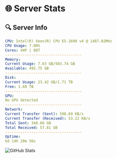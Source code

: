 # 🌐 Server Stats
## 🔍 Server Info
```yaml
CPU: Intel(R) Xeon(R) CPU E5-2699 v4 @ 1487.02MHz
CPU Usage: 7.00%
Cores: 44P | 88T
-----------------------------------
Memory:
Current Usage: 7.63 GB/503.74 GB
Available: 492.75 GB
-----------------------------------
Disk:
Current Usage: 23.42 GB/1.71 TB
Free: 1.60 TB
-----------------------------------
GPU:
No GPU detected
-----------------------------------
Network:
Current Transfer (Sent): 598.69 KB/s
Current Transfer (Received): 53.22 KB/s
Total Sent: 348.66 GB
Total Received: 57.81 GB
-----------------------------------
Uptime:
6d 14h 20m 56s
```
![GitHub Stats](https://img.shields.io/badge/Updated-2025-04-26_07:29:44-blue)